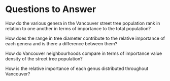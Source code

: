 # Questions to Answer

[](question_1) How do the various genera in the Vancouver street tree population rank in relation to one another in terms of importance to the total population?

[](question_2) How does the range in tree diameter contribute to the relative importance of each genera and is there a difference between them? 

[](question_3) How do Vancouver neighbourhoods compare in terms of importance value density of the street tree population?

[](question_4) How is the relative importance of each genus distributed throughout Vancouver?